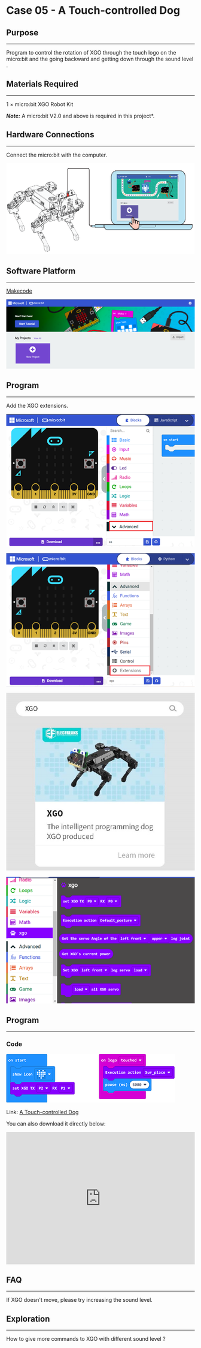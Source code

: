 # Case 05 - A Touch-controlled Dog



## Purpose
---
Program to control the rotation of XGO through the touch logo on the micro:bit and the going backward and getting down through the sound level . 



## Materials Required
---
1 × micro:bit XGO Robot Kit 

***Note:*** A micro:bit V2.0 and above is required in this project*.



## Hardware Connections
---
Connect the micro:bit with the computer. 

![](./images/microbit-xgo-robot-kit-22.png)



## Software Platform
---
[Makecode](https://makecode.microbit.org/#)

![](./images/microbit-xgo-robot-kit-10.png)



## Program
---


Add the XGO extensions. 

![](./images/microbit-xgo-robot-kit-11.png)

![](./images/microbit-xgo-robot-kit-12.png)

![](./images/microbit-xgo-robot-kit-13.png)

![](./images/microbit-xgo-robot-kit-14.png)



## Program
---
### Code

![](./images/microbit-xgot-robot-kit-case01-out-of-the-square-05.png)

Link: [A Touch-controlled Dog](https://makecode.microbit.org/_DPCdXybUs7me)

You can also download it directly below:

<div style="position:relative;height:0;padding-bottom:70%;overflow:hidden;"><iframe style="position:absolute;top:0;left:0;width:100%;height:100%;" src="https://makecode.microbit.org/#pub:_DPCdXybUs7me" frameborder="0" sandbox="allow-popups allow-forms allow-scripts allow-same-origin"></iframe></div> 

## FAQ
---
If XGO doesn't move, please try increasing the sound level. 



## Exploration
---
How to give more commands to XGO with different sound level ? 
